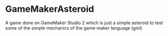 # GameMakerAsteroid
A game done on GameMaker Studio 2 which is just a simple asteroid to test some of the simple mechanics of the game maker language (gml)
